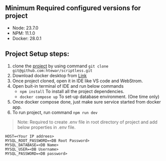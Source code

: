 ## Minimum Required configured versions for project

- Node: 23.7.0
- NPM: 11.1.0
- Docker: 28.0.1

## Project Setup steps:

1. clone the [project](https://github.com/htewar/scriptless) by using command
   `git clone git@github.com:htewar/scriptless.git`
2. Download docker desktop from [Link](https://docs.docker.com/desktop/setup/install/mac-install/)
3. Once project cloned, open it in IDE like VS code and WebStrom.
4. Open buit-in terminal of IDE and run below commands
    - `npm install` To install all the project dependencies.
    - `docker compose up` To set-up database environment. (One time only)
5. Once docker compose done, just make sure service started from docker app.
6. To run project, run command `npm run dev`

> Note: Required to create .env file in root directory of project and add below properties in .env file.

```env
HOST=<Your IP addrees>
MYSQL_ROOT_PASSWORD=<DB Root Password>
MYSQL_DATABASE=<DB Name>
MYSQL_USER=<DB Username>
MYSQL_PASSWORD=<DB password>
``` 